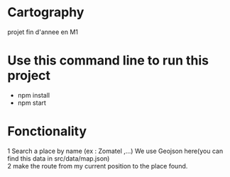 # Cartography
projet fin d'annee en M1

# Use this command line to run this project  
* npm install  
* npm start  

# Fonctionality  
1 Search a place by name (ex : Zomatel ,...) We use  Geojson here(you can find this data in  src/data/map.json)  
2 make the route from my current position to the place found.  
